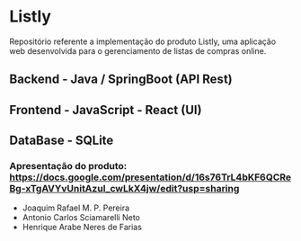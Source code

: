 # Listly
Repositório referente a implementação do produto Listly, uma aplicação web desenvolvida para o gerenciamento de listas de compras online.

## Backend - Java / SpringBoot (API Rest)
## Frontend - JavaScript - React (UI)
## DataBase - SQLite

### Apresentação do produto: https://docs.google.com/presentation/d/16s76TrL4bKF6QCReBg-xTgAVYvUnitAzul_cwLkX4jw/edit?usp=sharing

* Joaquim Rafael M. P. Pereira
* Antonio Carlos Sciamarelli Neto 
* Henrique Arabe Neres de Farias 
